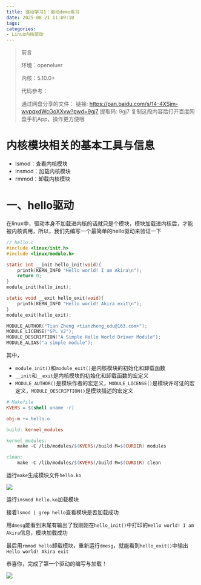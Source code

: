 ```yaml
---
title: 驱动学习1：驱动demo练习
date: 2025-08-21 11:09:10
tags:
categories:
- Linux内核驱动
---
```


> 前言
> 
> 环境：openeluer
> 
> 内核：5.10.0+
> 
> 代码参考：
> 
> 通过网盘分享的文件： 链接: https://pan.baidu.com/s/14-4XSjm-wvpqxdWcGoXXvw?pwd=9gj7 提取码: 9gj7 复制这段内容后打开百度网盘手机App，操作更方便哦
> 

# 内核模块相关的基本工具与信息

- lsmod：查看内核模块
- insmod：加载内核模块
- rmmod：卸载内核模块

# 一、hello驱动

在linux中，驱动本身不加载进内核的话就只是个模块，模块加载进内核后，才能被内核调用，所以，我们先编写一个最简单的hello驱动来验证一下

```c
// hello.c
#include <linux/init.h>
#include <linux/module.h>

static int __init hello_init(void){
    printk(KERN_INFO "Hello world! I am Akira\n");
    return 0;
}
module_init(hello_init);

static void __exit hello_exit(void){
    printk(KERN_INFO "Hello world! Akira exit\n");
}
module_exit(hello_exit);

MODULE_AUTHOR("Tian Zheng <tianzheng_edu@163.com>");
MODULE_LICENSE("GPL v2");
MODULE_DESCRIPTION("A Simple Hello World Driver Module");
MODULE_ALIAS("a simple module");
```

其中，

- `module_init()`和`module_exit()`是内核模块的初始化和卸载函数
- `__init`和`__exit`是内核模块的初始化和卸载函数的宏定义
- `MODULE_AUTHOR()`是模块作者的宏定义，`MODULE_LICENSE()`是模块许可证的宏定义，`MODULE_DESCRIPTION()`是模块描述的宏定义

```makefile
# Makefile
KVERS = $(shell uname -r)

obj-m += hello.o

build: kernel_modules

kernel_modules:
	make -C /lib/modules/$(KVERS)/build M=$(CURDIR) modules

clean:
	make -C /lib/modules/$(KVERS)/build M=$(CURDIR) clean
```

运行`make`生成模块文件`hello.ko`

<img src="生成hello_ko文件.png">

运行`insmod hello.ko`加载模块

接着`lsmod | grep hello`查看模块是否加载成功

用`dmesg`能看到末尾有输出了我刚刚在`hello_init()`中打印的`Hello world! I am Akira`信息，模块加载成功

最后用`rmmod hello`卸载模块，重新运行`dmesg`，就能看到`hello_exit()`中输出`Hello world! Akira exit`

恭喜你，完成了第一个驱动的编写与加载！

<img src="第一个hello驱动的加载与测试.png">
